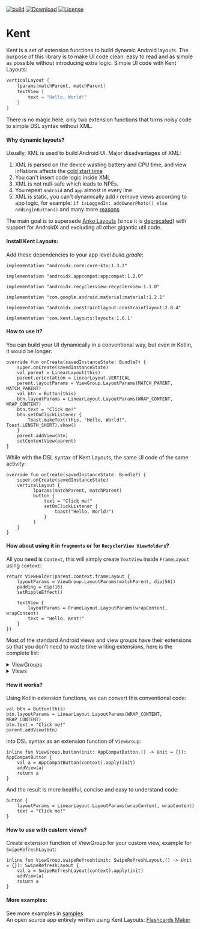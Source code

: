 [![build](https://github.com/AbduazizKayumov/Kent/workflows/build/badge.svg)](https://github.com/AbduazizKayumov/Kent/actions) [![Download](https://api.bintray.com/packages/abduazizkayumov/Kent/layouts/images/download.svg?version=1.0.1)](https://bintray.com/abduazizkayumov/Kent/layouts/1.0.1/link) [![License](https://img.shields.io/badge/license-Apache%20License%202.0-blue.svg?style=flat)](https://www.apache.org/licenses/LICENSE-2.0)
# Kent
Kent is a set of extension functions to build dynamic Android layouts. The purpose of this library is to make UI code clean, easy to read and as simple as possible without introducing extra logic. Simple UI code with Kent Layouts:
```kotlin      
verticalLayout {
    lparams(matchParent, matchParent)
    textView {
        text = "Hello, World!"
    }
}
```
There is no magic here, only two extension functions that turns noisy code to simple DSL syntax without XML.
#### Why dynamic layouts?
Usually, XML is used to build Android UI. Major disadvantages of XML:
1. XML is parsed on the device wasting battery and CPU time, and view inflations affects the [cold start time](https://developer.android.com/topic/performance/vitals/launch-time#cold)
2. You can't insert code logic inside XML
3. XML is not null-safe which leads to NPEs.  
4. You repeat `android` and `app` almost in every line
5. XML is static, you can't dynamically add / remove views according to app logic, for example:
`if isLoggedIn: addOwnerPhoto() else addLoginButton()`
and many more [reasons](https://github.com/Kotlin/anko/wiki/Anko-Layouts#why-a-dsl)

The main goal is to supersede [Anko Layouts](https://github.com/Kotlin/anko/wiki/Anko-Layouts#why-anko-layouts) (since it is [deprecated](https://github.com/Kotlin/anko/blob/master/GOODBYE.md)) with support for AndroidX and excluding all other gigantic util code.  
#### Install Kent Layouts:
Add these dependencies to your app level *build.gradle*:
```
implementation "androidx.core:core-ktx:1.3.2"

implementation "androidx.appcompat:appcompat:1.2.0"

implementation "androidx.recyclerview:recyclerview:1.1.0"

implementation "com.google.android.material:material:1.2.1"

implementation "androidx.constraintlayout:constraintlayout:2.0.4"

implementation 'com.kent.layouts:layouts:1.0.1'
```
#### How to use it?
You can build your UI dynamically in a conventional way, but even in Kotlin, it would be longer:
```
override fun onCreate(savedInstanceState: Bundle?) {
    super.onCreate(savedInstanceState)
    val parent = LinearLayout(this)
    parent.orientation = LinearLayout.VERTICAL
    parent.layoutParams = ViewGroup.LayoutParams(MATCH_PARENT, MATCH_PARENT)
    val btn = Button(this)
    btn.layoutParams = LinearLayout.LayoutParams(WRAP_CONTENT, WRAP_CONTENT)
    btn.text = "Click me!"
    btn.setOnClickListener {
        Toast.makeText(this, "Hello, World!", Toast.LENGTH_SHORT).show()
    }
    parent.addView(btn)
    setContentView(parent)
}
```
While with the DSL syntax of Kent Layouts, the same UI code of the same activity:  
```
override fun onCreate(savedInstanceState: Bundle?) {
    super.onCreate(savedInstanceState)
    verticalLayout {
          lparams(matchParent, matchParent)
          button {
              text = "Click me!"
              setOnClickListener {
                  toast("Hello, World!")
              }
          }
    }
}
```
#### How about using it in `fragments` or for `RecyclerView ViewHolders`?

All you need is `Context`, this will simply create `TextView` inside `FrameLayout` using `context`:
```
return ViewHolder(parent.context.frameLayout {
    layoutParams = ViewGroup.LayoutParams(matchParent, dip(56))
    padding = dip(16)
    setRippleEffect()

    textView {
        layoutParams = FrameLayout.LayoutParams(wrapContent, wrapContent)
        text = "Hello, Kent!"
    }
})
```
Most of the standard Android views and view groups have their extensions so that you don't need to waste time writing extensions, here is the complete list:
<details>
  <summary>ViewGroups</summary>  

  ```
    * AppBarLayout
    * BottomAppBar
    * CollapsingToolbarLayout
    * ConstraintLayout
    * CoordinatorLayout
    * DrawerLayout
    * FrameLayout
    * GridLayout
    * LinearLayout
    * RelativeLayout
  ```
</details>
<details>
  <summary>Views</summary>  

  ```
    * Buttons  
      * Button  
      * MaterialButton
      * FloatingActionButton
    * CardView & MaterialCardView
    * CheckBox & MaterialCheckBox
    * Chip and ChipGroup
    * DatePicker
    * ImageView
    * NavigationView & BottomNavigationView
    * Progress: CircularProgress and LinearProgress
    * RadioButton, MaterialRadioButton, RadioGroup
    * RatingBar
    * RecyclerView
    * ScrollView & NestedScrollView
    * SeekBar
    * Switch & MaterialSwitch
    * Tabs: TabItem & TabLayout
    * TextView
    * EditText & TextInputEditText & TextInputLayout
    * View
    * ViewPager & ViewPager2
  ```
</details>

#### How it works?
Using Kotlin extension functions, we can convert this conventional code:

    val btn = Button(this)
    btn.layoutParams = LinearLayout.LayoutParams(WRAP_CONTENT, WRAP_CONTENT)
    btn.text = "Click me!"
    parent.addView(btn)
into DSL syntax as an extension function of `ViewGroup`:

    inline fun ViewGroup.button(init: AppCompatButton.() -> Unit = {}): AppCompatButton {
        val a = AppCompatButton(context).apply(init)
        addView(a)
        return a
    }
And the result is more beatiful, concise and easy to understand code:

    button {
        layoutParams = LinearLayout.LayoutParams(wrapContent, wrapContent)
        text = "Click me!"
    }

#### How to use with custom views?
Create extension function of ViewGroup for your custom view, example for `SwipeRefreshLayout`:

    inline fun ViewGroup.swipeRefresh(init: SwipeRefreshLayout.() -> Unit = {}): SwipeRefreshLayout {
        val a = SwipeRefreshLayout(context).apply(init)
        addView(a)
        return a
    }
#### More examples:
See more examples in [samples](https://github.com/AbduazizKayumov/Kent/tree/master/samples/src/main/java/com/kent/sample)  
An open source app entirely written using Kent Layouts: [Flashcards Maker](https://github.com/AbduazizKayumov/Flashcard-Maker-Android)
